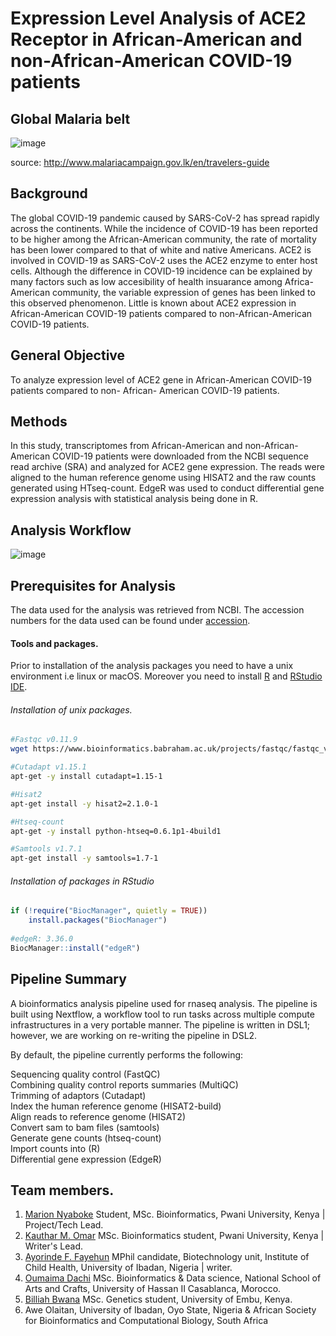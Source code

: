 # Expression Level Analysis of ACE2 Receptor in African-American and non-African-American COVID-19 patients

## Global Malaria belt

![image](https://user-images.githubusercontent.com/45264074/161214522-0ad8b18c-7530-485d-b877-875bac477a2a.png)


source: http://www.malariacampaign.gov.lk/en/travelers-guide

## Background

The global COVID-19 pandemic caused by SARS-CoV-2 has spread rapidly across the continents. While the incidence of COVID-19 has been reported to be higher among the African-American community, the rate of mortality has been lower compared to that of white and native Americans. ACE2 is involved in COVID-19 as SARS-CoV-2 uses the ACE2 enzyme to enter host cells. Although the difference in COVID-19 incidence can be explained by many factors such as low accesibility of health insuarance among Africa-American community, the variable expression of genes has been linked to this observed phenomenon. Little is known about ACE2 expression in African-American COVID-19 patients compared to non-African-American COVID-19 patients.

## General Objective
To analyze expression level of ACE2 gene in African-American COVID-19 patients compared to non- African- American COVID-19 patients.

## Methods
In this study, transcriptomes from African-American and non-African-American COVID-19 patients were downloaded from the NCBI sequence read archive (SRA) and analyzed for ACE2 gene expression. The reads were aligned to the human reference genome using HISAT2 and the raw counts generated using HTseq-count. EdgeR was used to conduct differential gene expression analysis with statistical analysis being done in R.

## Analysis Workflow

![image](https://user-images.githubusercontent.com/45264074/172140788-c28d91e4-9d5b-43b1-a63c-510c3d572077.png)

## Prerequisites for Analysis

The data used for the analysis was retrieved from NCBI. The accession numbers for the data used can be found under [accession](accessions/accessions.txt).

#### Tools and packages.
Prior to installation of the analysis packages you need to have a unix environment i.e linux or macOS. Moreover you need to install [R](https://cran.r-project.org/) and [RStudio IDE](https://www.rstudio.com/products/rstudio/download/).

###### Installation of unix packages.
 ```bash
#Fastqc v0.11.9
wget https://www.bioinformatics.babraham.ac.uk/projects/fastqc/fastqc_v0.11.9.zip
```

``` bash
#Cutadapt v1.15.1
apt-get -y install cutadapt=1.15-1
```

```bash
#Hisat2
apt-get install -y hisat2=2.1.0-1
```

```bash
#Htseq-count
apt-get -y install python-htseq=0.6.1p1-4build1
```

```bash
#Samtools v1.7.1
apt-get install -y samtools=1.7-1
```


###### Installation of packages in RStudio

```r
if (!require("BiocManager", quietly = TRUE))
    install.packages("BiocManager")
    
#edgeR: 3.36.0    
BiocManager::install("edgeR")
```

## Pipeline Summary
A bioinformatics analysis pipeline used for rnaseq analysis. 
The pipeline is built using Nextflow, a workflow tool to run tasks across multiple compute infrastructures in a very portable manner. The pipeline is written in DSL1; however, we are working on re-writing the pipeline in DSL2.

By default, the pipeline currently performs the following:

Sequencing quality control (FastQC)\
Combining quality control reports summaries (MultiQC)\
Trimming of adaptors (Cutadapt)\
Index the human reference genome (HISAT2-build)\
Align reads to reference genome (HISAT2)\
Convert sam to bam files (samtools)\
Generate gene counts (htseq-count)\
Import counts into (R)\
Differential gene expression (EdgeR)



## Team members.

1. [Marion Nyaboke](https://github.com/marionnyaboke) Student, MSc. Bioinformatics, Pwani University, Kenya | Project/Tech Lead.
2. [Kauthar M. Omar](https://github.com/Kauthar-Omar) MSc. Bioinformatics student, Pwani University, Kenya | Writer's Lead.
3. [Ayorinde F. Fayehun](https://github.com/Ayor1) MPhil candidate, Biotechnology unit, Institute of Child Health, University of Ibadan, Nigeria | writer.
4. [Oumaima Dachi](https://github.com/oumaima-dachi) MSc. Bioinformatics & Data science, National School of Arts and Crafts, University of Hassan II Casablanca, Morocco.
5. [Billiah Bwana](https://github.com/Billiah-Bwana) MSc. Genetics student, University of Embu, Kenya.
6. Awe Olaitan, University of Ibadan, Oyo State, Nigeria & African Society for Bioinformatics and Computational Biology, South Africa
